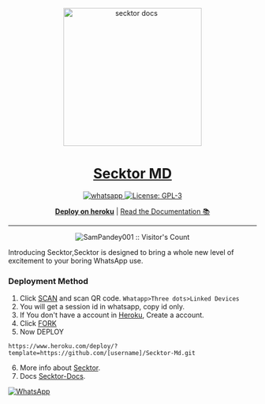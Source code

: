 
<p align="center"> 
  <a href="https://citel.vercel.app/">
    <img alt="secktor docs" height="280" src="https://raw.githubusercontent.com/SecktorBot/Brandimages/main/logos/SocialLogo%201.png">
    <h1 align="center">Secktor MD</h1>
  </a>
</p>
 
<p align="center">

  <a aria-label="Join our chats" href="https://chat.whatsapp.com/Bl2F9UTVU4CBfZU6eVnrbCl" target="_blank">
    <img alt="whatsapp" src="https://img.shields.io/badge/Join Group-25D366?style=for-the-badge&logo=whatsapp&logoColor=white" />
  </a>
 
  <a aria-label="Secktor is free to use" href="https://github.com/expo/expo/blob/main/LICENSE" target="_blank">
    <img alt="License: GPL-3" src="https://badges.frapsoft.com/os/gpl/gpl.png?v=103)](https://opensource.org/licenses/GPL-3.0/" target="_blank" />
  </a>
</p>
<p align="center">
  <a aria-label="Deploy on heroku" href="https://www.heroku.com/deploy/?template=https://github.com/SamPandey001/Secktor-Md"><b>Deploy on heroku</b></a>
 |
  <a aria-label="secktor documentation" href="https://citel.vercel.app">Read the Documentation 📚</a>
</p>

---

<p align="center"><img src="https://profile-counter.glitch.me/{SamPandey001}/count.svg" alt="SamPandey001 :: Visitor's Count" /></p>

  Introducing Secktor,Secktor is designed to bring a whole new level of excitement to your boring WhatsApp use.


### Deployment Method

1. Click [SCAN](https://secktorbot.herokuapp.com/session) and scan QR code. `Whatapp>Three dots>Linked Devices`
2. You will get a session id in whatsapp, copy id only.
3. If You don't have a account in [Heroku](https://signup.heroku.com/), Create a account.
4. Click [FORK](https://github.com/SecktorBot/Secktor-MD)
5. Now DEPLOY
 ```
 https://www.heroku.com/deploy/?template=https://github.com/[username]/Secktor-Md.git
```
6. More info about [Secktor](https://secktorbot.herokuapp.com/).
7. Docs [Secktor-Docs](https://citel.vercel.app/).

<a href="https://chat.whatsapp.com/Bl2F9UTVU4CBfZU6eVnrbCl"><img alt="WhatsApp" src="https://camo.githubusercontent.com/2157131829ac512183ee8f8b6c6f803688a4cc66a2e686602844e80478401a7c/68747470733a2f2f696d672e736869656c64732e696f2f62616467652f4a6f696e2047726f75702d3235443336363f7374796c653d666f722d7468652d6261646765266c6f676f3d7768617473617070266c6f676f436f6c6f723d7768697465"/></a>
